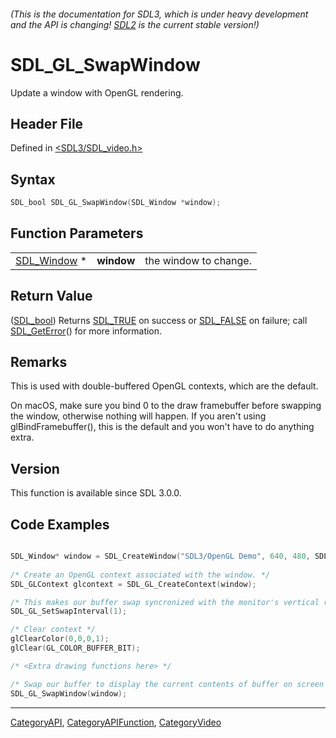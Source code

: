 ###### (This is the documentation for SDL3, which is under heavy development and the API is changing! [SDL2](https://wiki.libsdl.org/SDL2/) is the current stable version!)
# SDL_GL_SwapWindow

Update a window with OpenGL rendering.

## Header File

Defined in [<SDL3/SDL_video.h>](https://github.com/libsdl-org/SDL/blob/main/include/SDL3/SDL_video.h)

## Syntax

```c
SDL_bool SDL_GL_SwapWindow(SDL_Window *window);
```

## Function Parameters

|                            |            |                       |
| -------------------------- | ---------- | --------------------- |
| [SDL_Window](SDL_Window) * | **window** | the window to change. |

## Return Value

([SDL_bool](SDL_bool)) Returns [SDL_TRUE](SDL_TRUE) on success or
[SDL_FALSE](SDL_FALSE) on failure; call [SDL_GetError](SDL_GetError)() for
more information.

## Remarks

This is used with double-buffered OpenGL contexts, which are the default.

On macOS, make sure you bind 0 to the draw framebuffer before swapping the
window, otherwise nothing will happen. If you aren't using
glBindFramebuffer(), this is the default and you won't have to do anything
extra.

## Version

This function is available since SDL 3.0.0.

## Code Examples

```c

SDL_Window* window = SDL_CreateWindow("SDL3/OpenGL Demo", 640, 480, SDL_WINDOW_OPENGL|SDL_WINDOW_RESIZABLE);
      
/* Create an OpenGL context associated with the window. */
SDL_GLContext glcontext = SDL_GL_CreateContext(window);

/* This makes our buffer swap syncronized with the monitor's vertical refresh */
SDL_GL_SetSwapInterval(1);

/* Clear context */
glClearColor(0,0,0,1);
glClear(GL_COLOR_BUFFER_BIT);

/* <Extra drawing functions here> */ 

/* Swap our buffer to display the current contents of buffer on screen */ 
SDL_GL_SwapWindow(window);


```

----
[CategoryAPI](CategoryAPI), [CategoryAPIFunction](CategoryAPIFunction), [CategoryVideo](CategoryVideo)

